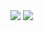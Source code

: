 <picture>
  <source
    srcset="https://github-readme-stats-kennyrao.vercel.app/api?username=KennyRao&show_icons=true&count_private=true&theme=dark"
    media="(prefers-color-scheme: dark)"
  />
  <source
    srcset="https://github-readme-stats-kennyrao.vercel.app/api?username=KennyRao&show_icons=true&count_private=true"
    media="(prefers-color-scheme: light), (prefers-color-scheme: no-preference)"
  />
  <img src="https://github-readme-stats-kennyrao.vercel.app/api?username=KennyRao&show_icons=true&count_private=true" />
</picture>

<picture>
  <source
    srcset="https://github-readme-stats-kennyrao.vercel.app/api/top-langs/?username=KennyRao&langs_count=20&hide=ShaderLab,ASP.NET,HLSL,TeX,Rich%20Text%20Format&theme=dark"
    media="(prefers-color-scheme: dark)"
  />
  <source
    srcset="https://github-readme-stats-kennyrao.vercel.app/api/top-langs/?username=KennyRao&langs_count=20&hide=ShaderLab,ASP.NET,HLSL,TeX,Rich%20Text%20Format"
    media="(prefers-color-scheme: light), (prefers-color-scheme: no-preference)"
  />
  <img src="https://github-readme-stats-kennyrao.vercel.app/api/top-langs/?username=KennyRao&langs_count=20&hide=ShaderLab,ASP.NET,HLSL,TeX,Rich%20Text%20Format" />
</picture>
